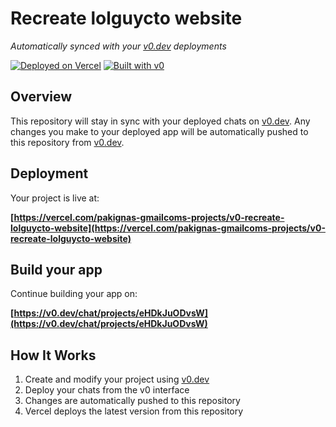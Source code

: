 # Recreate lolguycto website

*Automatically synced with your [v0.dev](https://v0.dev) deployments*

[![Deployed on Vercel](https://img.shields.io/badge/Deployed%20on-Vercel-black?style=for-the-badge&logo=vercel)](https://vercel.com/pakignas-gmailcoms-projects/v0-recreate-lolguycto-website)
[![Built with v0](https://img.shields.io/badge/Built%20with-v0.dev-black?style=for-the-badge)](https://v0.dev/chat/projects/eHDkJuODvsW)

## Overview

This repository will stay in sync with your deployed chats on [v0.dev](https://v0.dev).
Any changes you make to your deployed app will be automatically pushed to this repository from [v0.dev](https://v0.dev).

## Deployment

Your project is live at:

**[https://vercel.com/pakignas-gmailcoms-projects/v0-recreate-lolguycto-website](https://vercel.com/pakignas-gmailcoms-projects/v0-recreate-lolguycto-website)**

## Build your app

Continue building your app on:

**[https://v0.dev/chat/projects/eHDkJuODvsW](https://v0.dev/chat/projects/eHDkJuODvsW)**

## How It Works

1. Create and modify your project using [v0.dev](https://v0.dev)
2. Deploy your chats from the v0 interface
3. Changes are automatically pushed to this repository
4. Vercel deploys the latest version from this repository
